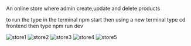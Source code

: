 An online store where admin create,update and delete products

to run the  type in the terminal npm start then using a new terminal type cd frontend then type npm run dev

![store1](https://github.com/user-attachments/assets/abb51012-8566-43ba-add3-048d142df328)
![store2](https://github.com/user-attachments/assets/71d815f0-f867-4ab3-b43c-a506725ef3a6)
![store3](https://github.com/user-attachments/assets/a2a2ca02-b43d-4564-baad-2231b2678483)
![store4](https://github.com/user-attachments/assets/5470304a-c059-465f-9bd7-9ea7ac42b1ae)
![store5](https://github.com/user-attachments/assets/d4fc98fb-0e90-460c-8efc-efb2e83e46e4)
